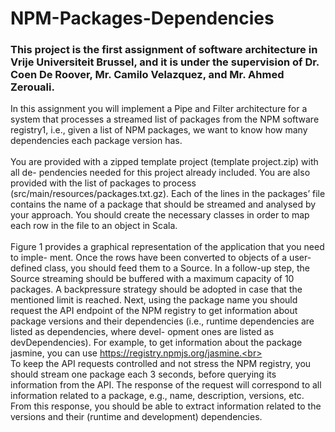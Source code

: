 # NPM-Packages-Dependencies
### This project is the first assignment of software architecture in Vrije Universiteit Brussel, and it is under the supervision of Dr. Coen De Roover, Mr. Camilo Velazquez, and Mr. Ahmed Zerouali.
In this assignment you will implement a Pipe and Filter architecture for a system that processes a streamed list of packages from the NPM software registry1, i.e., given a list of NPM packages, we want to know how many dependencies each package version has.<br><br>
You are provided with a zipped template project (template project.zip) with all de- pendencies needed for this project already included. You are also provided with the list of packages to process (src/main/resources/packages.txt.gz). Each of the lines in the packages’ file contains the name of a package that should be streamed and analysed by your approach. You should create the necessary classes in order to map each row in the file to an object in Scala.<br><br>
Figure 1 provides a graphical representation of the application that you need to imple- ment. Once the rows have been converted to objects of a user-defined class, you should feed them to a Source. In a follow-up step, the Source streaming should be buffered with a maximum capacity of 10 packages. A backpressure strategy should be adopted in case that the mentioned limit is reached. Next, using the package name you should request the API endpoint of the NPM registry to get information about package versions and their dependencies (i.e., runtime dependencies are listed as dependencies, where devel- opment ones are listed as devDependencies). For example, to get information about the package jasmine, you can use https://registry.npmjs.org/jasmine.<br><br>
To keep the API requests controlled and not stress the NPM registry, you should stream one package each 3 seconds, before querying its information from the API.
The response of the request will correspond to all information related to a package, e.g., name, description, versions, etc. From this response, you should be able to extract information related to the versions and their (runtime and development) dependencies.
